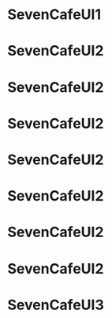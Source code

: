 # SevenCafeUI1
# SevenCafeUI2
# SevenCafeUI2
# SevenCafeUI2
# SevenCafeUI2
# SevenCafeUI2
# SevenCafeUI2
# SevenCafeUI2
# SevenCafeUI3
